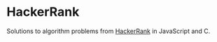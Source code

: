 # HackerRank

Solutions to algorithm problems from [HackerRank](https://www.hackerrank.com) in JavaScript and C.
